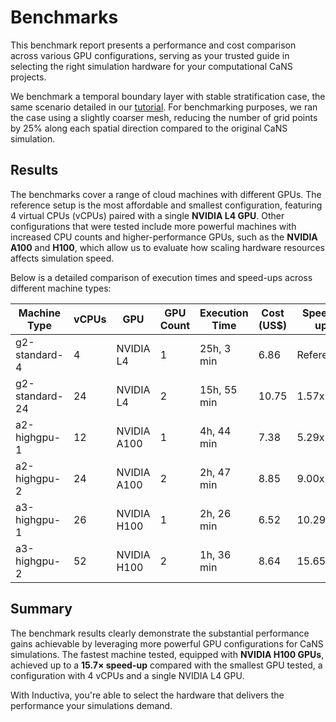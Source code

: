 # Benchmarks
This benchmark report presents a performance and cost comparison across various GPU configurations, serving as your trusted 
guide in selecting the right simulation hardware for your computational CaNS projects.

We benchmark a temporal boundary layer with stable stratification case, the same scenario detailed in our [tutorial](https://inductiva.ai/guides/cans/run-temporal-boundary-layer-case). For benchmarking purposes, we ran the case using a slightly coarser mesh, 
reducing the number of grid points by 25% along each spatial direction compared to the original CaNS simulation.

## Results
The benchmarks cover a range of cloud machines with different GPUs. The reference setup is the most affordable and 
smallest configuration, featuring 4 virtual CPUs (vCPUs) paired with a single **NVIDIA L4 GPU**. Other configurations that were 
tested include more powerful machines with increased CPU counts and higher-performance GPUs, such as the **NVIDIA A100** and **H100**, 
which allow us to evaluate how scaling hardware resources affects simulation speed.

Below is a detailed comparison of execution times and speed-ups across different machine types:

| Machine Type    | vCPUs | GPU            | GPU Count | Execution Time| Cost (US$) | Speed-up  |
| --------------- | ----- | ---------------| --------- | ------------- | ---------- | --------- |
| g2-standard-4   | 4     | NVIDIA L4      | 1         | 25h, 3 min    | 6.86       | Reference |
| g2-standard-24  | 24    | NVIDIA L4      | 2         | 15h, 55 min   | 10.75      | 1.57x     |
| a2-highgpu-1    | 12    | NVIDIA A100    | 1         | 4h, 44 min    | 7.38       | 5.29x     |
| a2-highgpu-2    | 24    | NVIDIA A100    | 2         | 2h, 47 min    | 8.85       | 9.00x     |
| a3-highgpu-1    | 26    | NVIDIA H100    | 1         | 2h, 26 min    | 6.52       | 10.29x    |
| a3-highgpu-2    | 52    | NVIDIA H100    | 2         | 1h, 36 min    | 8.64       | 15.65x    |

## Summary
The benchmark results clearly demonstrate the substantial performance gains achievable by leveraging more powerful 
GPU configurations for CaNS simulations. The fastest machine tested, equipped with **NVIDIA H100 GPUs**, achieved up to 
a **15.7× speed-up** compared with the smallest GPU tested, a configuration with 4 vCPUs and a single NVIDIA L4 GPU.

With Inductiva, you're able to select the hardware that delivers the performance your simulations demand.